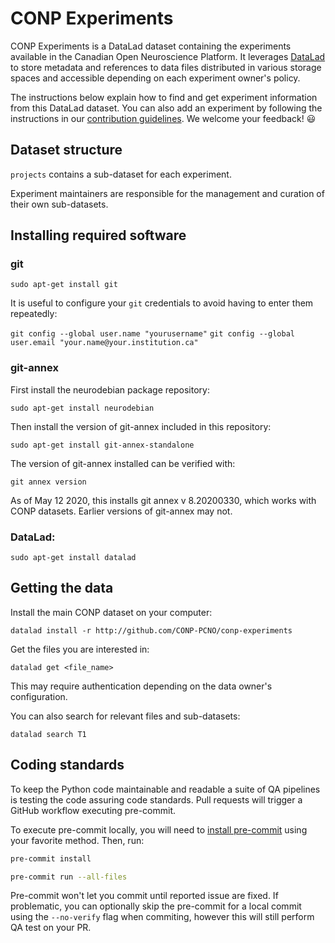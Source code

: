 # CONP Experiments

CONP Experiments is a DataLad dataset containing the experiments available in the
Canadian Open Neuroscience Platform. It leverages
[DataLad](http://datalad.org) to store metadata and references to
data files distributed in various storage spaces and accessible depending on each experiment owner's
policy.

The instructions below explain how to find and get experiment information from this DataLad dataset.
You can also add an experiment by following the instructions in our [contribution
guidelines](https://github.com/CONP-PCNO/conp-experiments/blob/master/.github/CONTRIBUTING.md).
We welcome your feedback! :smiley:

## Dataset structure

`projects` contains a sub-dataset for each experiment.

Experiment maintainers are responsible for the management and curation
of their own sub-datasets.

## Installing required software

### git

`sudo apt-get install git`

It is useful to configure your `git` credentials to avoid having to enter them repeatedly:

`git config --global user.name "yourusername"`
`git config --global user.email "your.name@your.institution.ca"`

### git-annex

First install the neurodebian package repository:

`sudo apt-get install neurodebian`

Then install the version of git-annex included in this repository:

`sudo apt-get install git-annex-standalone`

The version of git-annex installed can be verified with:

`git annex version`

As of May 12 2020, this installs git annex v 8.20200330, which works with CONP datasets. Earlier versions of git-annex may not.

### DataLad:

`sudo apt-get install datalad`

## Getting the data

Install the main CONP dataset on your computer:

```console
datalad install -r http://github.com/CONP-PCNO/conp-experiments
```

Get the files you are interested in:

```console
datalad get <file_name>
```

This may require authentication depending on the data owner's configuration.

You can also search for relevant files and sub-datasets:

```console
datalad search T1
```

## Coding standards

To keep the Python code maintainable and readable a suite of QA pipelines is testing the code assuring code standards.
Pull requests will trigger a GitHub workflow executing pre-commit.

To execute pre-commit locally, you will need to [install pre-commit](https://pre-commit.com/#installation) using your favorite method.
Then, run:
```bash
pre-commit install

pre-commit run --all-files
```
Pre-commit won't let you commit until reported issue are fixed.
If problematic, you can optionally skip the pre-commit for a local commit using the `--no-verify` flag when commiting, however this will still perform QA test on your PR.
